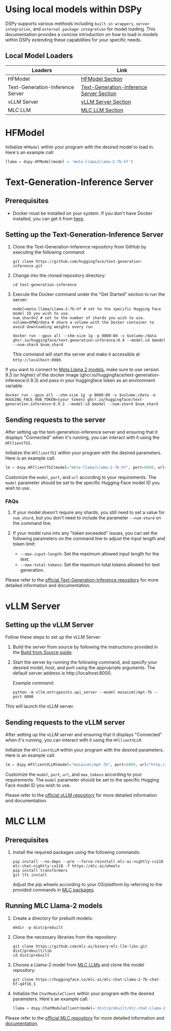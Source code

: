 # Using local models within DSPy

DSPy supports various methods including `built-in wrappers`, `server integration`, and `external package integration` for model loading. This documentation provides a concise introduction on how to load in models within DSPy extending these capabilities for your specific needs.

## Local Model Loaders

| Loaders | Link |
| --- | --- |
| HFModel | [HFModel Section](#hfmodel) |
| Text-Generation-Inference Server | [Text-Generation-Inference Server Section](#text-generation-inference-server) |
| vLLM Server | [vLLM Server Section](#vllm-server) |
| MLC LLM | [MLC LLM Section](#mlc-llm) |


# HFModel

Initialize `HFModel` within your program with the desired model to load in. Here's an example call:

   ```python
   llama = dspy.HFModel(model = 'meta-llama/Llama-2-7b-hf')
   ```

# Text-Generation-Inference Server

## Prerequisites

- Docker must be installed on your system. If you don't have Docker installed, you can get it from [here](https://docs.docker.com/get-docker/).

## Setting up the Text-Generation-Inference Server

1. Clone the Text-Generation-Inference repository from GitHub by executing the following command:

   ```
   git clone https://github.com/huggingface/text-generation-inference.git
   ```

2. Change into the cloned repository directory:

   ```
   cd text-generation-inference
   ```

3. Execute the Docker command under the "Get Started" section to run the server:

   ```
   model=meta-llama/Llama-2-7b-hf # set to the specific Hugging Face model ID you wish to use.
   num_shard=2 # set to the number of shards you wish to use.
   volume=$PWD/data # share a volume with the Docker container to avoid downloading weights every run

   docker run --gpus all --shm-size 1g -p 8080:80 -v $volume:/data ghcr.io/huggingface/text-generation-inference:0.9 --model-id $model --num-shard $num_shard
   ```

   This command will start the server and make it accessible at `http://localhost:8080`.

If you want to connect to [Meta Llama 2 models](https://huggingface.co/meta-llama), make sure to use version 9.3 (or higher) of the docker image (ghcr.io/huggingface/text-generation-inference:0.9.3) and pass in your huggingface token as an environment variable.

    docker run --gpus all --shm-size 1g -p 8080:80 -v $volume:/data -e HUGGING_FACE_HUB_TOKEN={your_token} ghcr.io/huggingface/text-generation-inference:0.9.3 --model-id $model --num-shard $num_shard

## Sending requests to the server

After setting up the text-generation-inference server and ensuring that it displays "Connected" when it's running, you can interact with it using the `HFClientTGI`.

Initialize the `HFClientTGI` within your program with the desired parameters. Here is an example call:

   ```python
   lm = dspy.HFClientTGI(model="meta-llama/Llama-2-7b-hf", port=8080, url="http://localhost")
   ```

   Customize the `model`, `port`, and `url` according to your requirements. The `model` parameter should be set to the specific Hugging Face model ID you wish to use. 


### FAQs

1. If your model doesn't require any shards, you still need to set a value for `num_shard`, but you don't need to include the parameter `--num-shard` on the command line.

2. If your model runs into any "token exceeded" issues, you can set the following parameters on the command line to adjust the input length and token limit:
   - `--max-input-length`: Set the maximum allowed input length for the text.
   - `--max-total-tokens`: Set the maximum total tokens allowed for text generation.

Please refer to the [official Text-Generation-Inference repository](https://github.com/huggingface/text-generation-inference) for more detailed information and documentation.


# vLLM Server

## Setting up the vLLM Server

Follow these steps to set up the vLLM Server:

1. Build the server from source by following the instructions provided in the [Build from Source guide](https://vllm.readthedocs.io/en/latest/getting_started/installation.html#build-from-source).

2. Start the server by running the following command, and specify your desired model, host, and port using the appropriate arguments. The default server address is http://localhost:8000.

   Example command:
   ```
   python -m vllm.entrypoints.api_server --model mosaicml/mpt-7b --port 8000
   ```

This will launch the vLLM server.

## Sending requests to the vLLM server

After setting up the vLLM server and ensuring that it displays "Connected" when it's running, you can interact with it using the `HFClientVLLM`.

Initialize the `HFClientVLLM` within your program with the desired parameters. Here is an example call:

   ```python
   lm = dspy.HFClientVLLM(model="mosaicml/mpt-7b", port=8000, url="http://localhost")
   ```

   Customize the `model`, `port`, `url`, and `max_tokens` according to your requirements. The `model` parameter should be set to the specific Hugging Face model ID you wish to use.

Please refer to the [official vLLM repository](https://github.com/vllm-project/vllm) for more detailed information and documentation.

# MLC LLM

## Prerequisites

1. Install the required packages using the following commands:
   
   ```shell
   pip install --no-deps --pre --force-reinstall mlc-ai-nightly-cu118 mlc-chat-nightly-cu118 -f https://mlc.ai/wheels
   pip install transformers
   git lfs install
   ```
   
   Adjust the pip wheels according to your OS/platform by referring to the provided commands in [MLC packages](https://mlc.ai/package/).

## Running MLC Llama-2 models

1. Create a directory for prebuilt models:

   ```shell
   mkdir -p dist/prebuilt
   ```
   
2. Clone the necessary libraries from the repository:

   ```shell
   git clone https://github.com/mlc-ai/binary-mlc-llm-libs.git dist/prebuilt/lib
   cd dist/prebuilt
   ```
   
3. Choose a Llama-2 model from [MLC LLMs](https://huggingface.co/mlc-ai) and clone the model repository:

   ```shell
   git clone https://huggingface.co/mlc-ai/mlc-chat-Llama-2-7b-chat-hf-q4f16_1
   ```

4. Initialize the `ChatModuleClient` within your program with the desired parameters. Here's an example call:

   ```python
   llama = dspy.ChatModuleClient(model='dist/prebuilt/mlc-chat-Llama-2-7b-chat-hf-q4f16_1', model_path='dist/prebuilt/lib/Llama-2-7b-chat-hf-q4f16_1-cuda.so')
   ```
Please refer to the [official MLC repository](https://github.com/mlc-ai/mlc-llm) for more detailed information and [documentation](https://mlc.ai/mlc-llm/docs/get_started/try_out.html).
